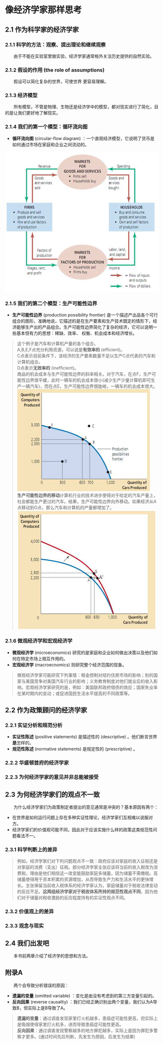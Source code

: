 # 像经济学家那样思考

## 2.1 作为科学家的经济学家 ##

### 2.1.1 科学的方法：观察、提出理论和继续观察 ###
&emsp;&emsp;由于不能在实验室里做实验，经济学家通常格外关注历史提供的自然实验。

### 2.1.2 假设的作用 (the role of assumptions) ###
&emsp;&emsp;假设可以简化复杂的世界，可使世界 更容易理解。

### 2.1.3 经济模型 ###
&emsp;&emsp;所有模型，不管是物理、生物还是经济学中的模型，都对现实进行了简化，目的是让我们更好地了解现实。

### 2.1.4 我们的第一个模型：循环流向图 ###

* **循环流向图** (circular-flow diagram) ：一个直观经济模型，它说明了货币是如何通过市场在家庭和企业之间流动的。

![png](./pic/1.png "circular-flow diagram")  

### 2.1.5 我们的第二个模型：生产可能性边界 ###

* **生产可能性边界** (production possibility frontier) 是一个描述产出品各个可行组合的图形，准确地说，它描述的是在生产要素和生产技术既定的情形下，经济能够生产出的产品组合。生产可能性边界简化了复杂的经济，它可以说明一些基本但有力的思想：稀缺、效率、 权衡、机会成本和经济增长。  
>这个例子是汽车和计算机产量的各个组合。  
A,B,E,F点充分利用资源，可以说是**有效率的** (efficient)。  
C点表示目前条件下，该经济的生产要素数量不足以生产C点代表的汽车和计算机组合。  
D点表示**无效率的** (inefficient)。  
商品的机会成本与生产可能性边界的斜率相关。对于汽车，在点F，生产可能性边界很平缓，此时一辆车的机会成本很小(减少生产少量计算机即可生产一辆汽车)，而在点E，生产可能性边界很陡峭，一辆车的机会成本很大。  
![png](./pic/2.png "production possibility frontier")  
**生产可能性边界的移动**计算机行业的技术进步使得对于给定的汽车产量上，社会都能生产更过的汽车。结果，生产可能性边界向外移动。如果经济从A点移动到G点，那么汽车和计算机的产量都增加了。  
![png](./pic/3.png "the movement of production possibility frontier")  

### 2.1.6 微观经济学和宏观经济学 ###
* **微观经济学** (microeconomics) 研究的是家庭和企业如何做出决策以及他们如何在特定市场上相互作用的。
* **宏观经济学** (macroecnomics) 则研究整个经济范围的现象。
>微观经济学家可能研究下列事情：租金控制对纽约住房市场的影响；别的国家与美国竞争对美国汽车行业的影响；义务教育制度对他们就业后的收入影响。宏观经济学家研究的是，例如：美国联邦政府借债的效应；国家失业率在某时期内的变动；或促进国民生活水平提高的不同政策等。  

## 2.2 作为政策顾问的经济学家 ##

### 2.2.1 实证分析和规范分析 ###

* **实证性陈述** (positive statements) 是描述性的 (descriptive) 。他们断言世界**是**怎样的。
* **规范性陈述** (normative statements) 是规定性的 (prescriptive) 。

### 2.2.2 华盛顿首府的经济学家 ###

### 2.2.3 为何经济学家的意见并非总能被接受 ###

## 2.3 为何经济学家们的观点不一致 ##
&emsp;&emsp;为什么经济学家们为政策制定者提出的意见通常是冲突的？基本原因有两个：
* 在世界是如何运行问题上存在多种实证性理论，经济学家们互相难以说服对方。
* 经济学家们的价值观可能不同，因此对于应该实施什么样的政策这类规范性问题看法不一。

### 2.3.1 科学判断上的差异 ###
>例如，经济学家们对下列问题观点不一致：政府应该对家庭的收入征税还是对家庭的消费（支出）征税。部分经济学家主张应该将当前的收入税改为消费税，理由是他们相信这一改变能鼓励家庭多储蓄，因为储蓄不需缴税。高储蓄使得用于资本积累的资源增加，从而导致生产力和生活水平的更快增长。主张保留当前收入税体系的经济学家认为，家庭储蓄对于税收法律变动的反应不足。**这两组经济学家对于税收体系所持的规范性观点不同**，因为他们对于储蓄对税收激励的反应程度持有的实证性观点不同。

### 2.3.2 价值观上的差异 ###

### 2.3.3 观念与现实 ###

## 2.4 我们出发吧 ##
&emsp;&emsp;本书前两章介绍了经济学的思想和方法。

## 附录A ##
&emsp;&emsp;两个会导致分析错误的原因：
* **遗漏的变量** (omitted variable) ：变化是由没有考虑到的第三方变量引起的。
* **反向因果** (reverse causality) ：我们已经正确识别出两个变量，我们认为A导致B，但实际上是B导致了A。
>**遗漏的变量**：通过调查发现家里打火机越多，患癌症可能性更高，但实际上是吸烟使得家里打火机多，进而导致患癌症可能性更高。  
**反向因果**：通过调查发现警察越多的地方罪犯越多，实际上是因为罪犯多警察才更多。(通过时间先后判断，先发生为原因，后发生为结果)
